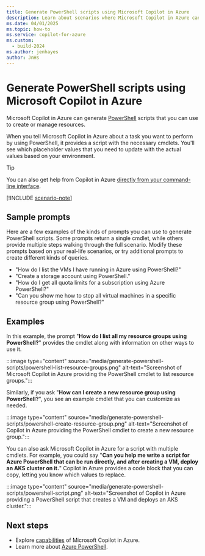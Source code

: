 ```yaml
---
title: Generate PowerShell scripts using Microsoft Copilot in Azure
description: Learn about scenarios where Microsoft Copilot in Azure can generate PowerShell scripts for you to customize and use.
ms.date: 04/01/2025
ms.topic: how-to
ms.service: copilot-for-azure
ms.custom:
  - build-2024
ms.author: jenhayes
author: JnHs
---
```


# Generate PowerShell scripts using Microsoft Copilot in Azure

Microsoft Copilot in Azure can generate [PowerShell](/powershell/azure/) scripts that you can use to create or manage resources.

When you tell Microsoft Copilot in Azure about a task you want to perform by using PowerShell, it provides a script with the necessary cmdlets. You'll see which placeholder values that you need to update with the actual values based on your environment.

> [!TIP]
> You can also get help from Copilot in Azure [directly from your command-line interface](ai-shell-overview.md).

[!INCLUDE [scenario-note](includes/scenario-note.md)]

## Sample prompts

Here are a few examples of the kinds of prompts you can use to generate PowerShell scripts. Some prompts return a single cmdlet, while others provide multiple steps walking through the full scenario. Modify these prompts based on your real-life scenarios, or try additional prompts to create different kinds of queries.

- "How do I list the VMs I have running in Azure using PowerShell?"
- "Create a storage account using PowerShell."
- "How do I get all quota limits for a subscription using Azure PowerShell?"
- "Can you show me how to stop all virtual machines in a specific resource group using PowerShell?"

## Examples

In this example, the prompt "**How do I list all my resource groups using PowerShell?**" provides the cmdlet along with information on other ways to use it.

:::image type="content" source="media/generate-powershell-scripts/powershell-list-resource-groups.png" alt-text="Screenshot of Microsoft Copilot in Azure providing the PowerShell cmdlet to list resource groups.":::

Similarly, if you ask "**How can I create a new resource group using PowerShell?**", you see an example cmdlet that you can customize as needed.

:::image type="content" source="media/generate-powershell-scripts/powershell-create-resource-group.png" alt-text="Screenshot of Copilot in Azure providing the PowerShell cmdlet to create a new resource group.":::

You can also ask Microsoft Copilot in Azure for a script with multiple cmdlets. For example, you could say "**Can you help me write a script for Azure PowerShell that can be run directly, and after creating a VM, deploy an AKS cluster on it.**" Copilot in Azure provides a code block that you can copy, letting you know which values to replace.

:::image type="content" source="media/generate-powershell-scripts/powershell-script.png" alt-text="Screenshot of Copilot in Azure providing a PowerShell script that creates a VM and deploys an AKS cluster.":::

## Next steps

- Explore [capabilities](capabilities.md) of Microsoft Copilot in Azure.
- Learn more about [Azure PowerShell](/powershell/azure/).
